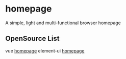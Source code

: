 # homepage
A simple, light and multi-functional browser homepage

## OpenSource List
vue [homepage](https://cn.vuejs.org/)
element-ui [homepage](https://element.eleme.cn/#/zh-CN)
